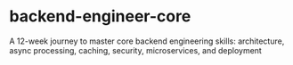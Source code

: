 # backend-engineer-core
A 12-week journey to master core backend engineering skills: architecture, async processing, caching, security, microservices, and deployment
